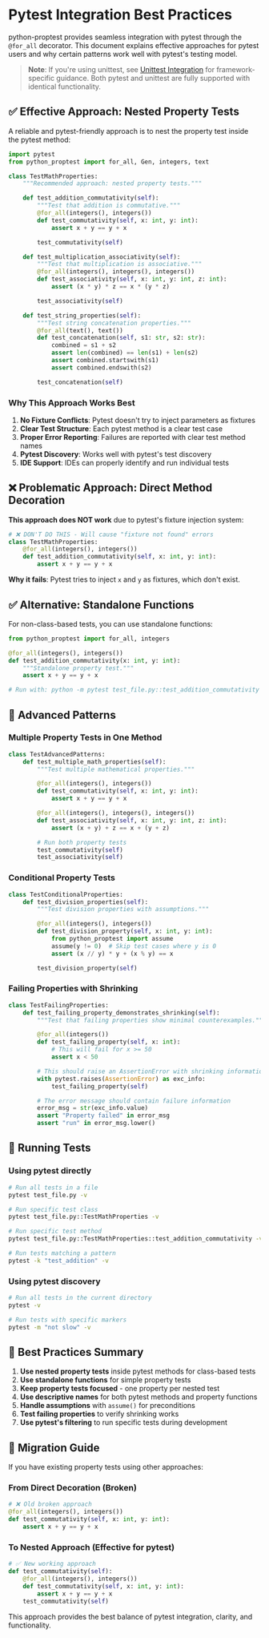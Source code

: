 # Pytest Integration Best Practices

python-proptest provides seamless integration with pytest through the `@for_all` decorator. This document explains effective approaches for pytest users and why certain patterns work well with pytest's testing model.

> **Note**: If you're using unittest, see [Unittest Integration](unittest-integration.md) for framework-specific guidance. Both pytest and unittest are fully supported with identical functionality.

## ✅ Effective Approach: Nested Property Tests

A reliable and pytest-friendly approach is to nest the property test inside the pytest method:

```python
import pytest
from python_proptest import for_all, Gen, integers, text

class TestMathProperties:
    """Recommended approach: nested property tests."""

    def test_addition_commutativity(self):
        """Test that addition is commutative."""
        @for_all(integers(), integers())
        def test_commutativity(self, x: int, y: int):
            assert x + y == y + x

        test_commutativity(self)

    def test_multiplication_associativity(self):
        """Test that multiplication is associative."""
        @for_all(integers(), integers(), integers())
        def test_associativity(self, x: int, y: int, z: int):
            assert (x * y) * z == x * (y * z)

        test_associativity(self)

    def test_string_properties(self):
        """Test string concatenation properties."""
        @for_all(text(), text())
        def test_concatenation(self, s1: str, s2: str):
            combined = s1 + s2
            assert len(combined) == len(s1) + len(s2)
            assert combined.startswith(s1)
            assert combined.endswith(s2)

        test_concatenation(self)
```

### Why This Approach Works Best

1. **No Fixture Conflicts**: Pytest doesn't try to inject parameters as fixtures
2. **Clear Test Structure**: Each pytest method is a clear test case
3. **Proper Error Reporting**: Failures are reported with clear test method names
4. **Pytest Discovery**: Works well with pytest's test discovery
5. **IDE Support**: IDEs can properly identify and run individual tests

## ❌ Problematic Approach: Direct Method Decoration

**This approach does NOT work** due to pytest's fixture injection system:

```python
# ❌ DON'T DO THIS - Will cause "fixture not found" errors
class TestMathProperties:
    @for_all(integers(), integers())
    def test_addition_commutativity(self, x: int, y: int):
        assert x + y == y + x
```

**Why it fails**: Pytest tries to inject `x` and `y` as fixtures, which don't exist.

## ✅ Alternative: Standalone Functions

For non-class-based tests, you can use standalone functions:

```python
from python_proptest import for_all, integers

@for_all(integers(), integers())
def test_addition_commutativity(x: int, y: int):
    """Standalone property test."""
    assert x + y == y + x

# Run with: python -m pytest test_file.py::test_addition_commutativity
```

## 🎯 Advanced Patterns

### Multiple Property Tests in One Method

```python
class TestAdvancedPatterns:
    def test_multiple_math_properties(self):
        """Test multiple mathematical properties."""

        @for_all(integers(), integers())
        def test_commutativity(self, x: int, y: int):
            assert x + y == y + x

        @for_all(integers(), integers(), integers())
        def test_associativity(self, x: int, y: int, z: int):
            assert (x + y) + z == x + (y + z)

        # Run both property tests
        test_commutativity(self)
        test_associativity(self)
```

### Conditional Property Tests

```python
class TestConditionalProperties:
    def test_division_properties(self):
        """Test division properties with assumptions."""

        @for_all(integers(), integers())
        def test_division_property(self, x: int, y: int):
            from python_proptest import assume
            assume(y != 0)  # Skip test cases where y is 0
            assert (x // y) * y + (x % y) == x

        test_division_property(self)
```

### Failing Properties with Shrinking

```python
class TestFailingProperties:
    def test_failing_property_demonstrates_shrinking(self):
        """Test that failing properties show minimal counterexamples."""

        @for_all(integers())
        def test_failing_property(self, x: int):
            # This will fail for x >= 50
            assert x < 50

        # This should raise an AssertionError with shrinking information
        with pytest.raises(AssertionError) as exc_info:
            test_failing_property(self)

        # The error message should contain failure information
        error_msg = str(exc_info.value)
        assert "Property failed" in error_msg
        assert "run" in error_msg.lower()
```

## 🚀 Running Tests

### Using pytest directly

```bash
# Run all tests in a file
pytest test_file.py -v

# Run specific test class
pytest test_file.py::TestMathProperties -v

# Run specific test method
pytest test_file.py::TestMathProperties::test_addition_commutativity -v

# Run tests matching a pattern
pytest -k "test_addition" -v
```

### Using pytest discovery

```bash
# Run all tests in the current directory
pytest -v

# Run tests with specific markers
pytest -m "not slow" -v
```

## 📝 Best Practices Summary

1. **Use nested property tests** inside pytest methods for class-based tests
2. **Use standalone functions** for simple property tests
3. **Keep property tests focused** - one property per nested test
4. **Use descriptive names** for both pytest methods and property functions
5. **Handle assumptions** with `assume()` for preconditions
6. **Test failing properties** to verify shrinking works
7. **Use pytest's filtering** to run specific tests during development

## 🔧 Migration Guide

If you have existing property tests using other approaches:

### From Direct Decoration (Broken)
```python
# ❌ Old broken approach
@for_all(integers(), integers())
def test_commutativity(self, x: int, y: int):
    assert x + y == y + x
```

### To Nested Approach (Effective for pytest)
```python
# ✅ New working approach
def test_commutativity(self):
    @for_all(integers(), integers())
    def test_commutativity(self, x: int, y: int):
        assert x + y == y + x
    test_commutativity(self)
```

This approach provides the best balance of pytest integration, clarity, and functionality.
